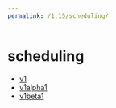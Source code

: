 ```yaml
---
permalink: /1.15/scheduling/
---
```


# scheduling



* [v1](v1/index.md)
* [v1alpha1](v1alpha1/index.md)
* [v1beta1](v1beta1/index.md)
